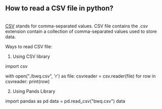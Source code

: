 <h2> How to read a CSV file in python?</h2> <br />
<a href="https://simpledefinitions.com/abbreviation/csv/">CSV</a> stands for comma-separated values. CSV file contains the .csv extension contain a collection of comma-separated values used to store data.

Ways to read CSV file:

1. Using CSV library

import csv

with open("./bwq.csv", 'r') as file:
  csvreader = csv.reader(file)
  for row in csvreader:
    print(row)

2. Using Pands Library

import pandas as pd
data = pd.read_csv("bwq.csv")
data
